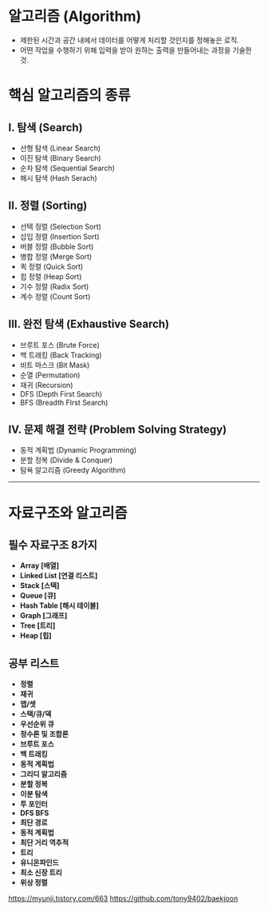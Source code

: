 # 알고리즘 (Algorithm)
- 제한된 시간과 공간 내에서 데이터를 어떻게 처리할 것인지를 정해놓은 로직.
- 어떤 작업을 수행하기 위해 입력을 받아 원하는 출력을 만들어내는 과정을 기술한 것.

# 핵심 알고리즘의 종류

## I. 탐색 (Search)

- 선형 탐색 (Linear Search)
- 이진 탐색 (Binary Search)
- 순차 탐색 (Sequential Search)
- 해시 탐색 (Hash Serach)

## II. 정렬 (Sorting)

- 선택 정렬 (Selection Sort)
- 삽입 정렬 (Insertion Sort)
- 버블 정렬 (Bubble Sort)
- 병합 정렬 (Merge Sort)
- 퀵 정렬 (Quick Sort)
- 힙 정렬 (Heap Sort)
- 기수 정렬 (Radix Sort)
- 계수 정렬 (Count Sort)

## III. 완전 탐색 (Exhaustive Search)
- 브루트 포스 (Brute Force)
- 백 트래킹 (Back Tracking)
- 비트 마스크 (Bit Mask)
- 순열 (Permutation)
- 재귀 (Recursion)
- DFS (Depth First Search)
- BFS (Breadth FIrst Search)

## IV. 문제 해결 전략 (Problem Solving Strategy)
- 동적 계획법 (Dynamic Programming)
- 분할 정복 (Divide & Conquer)
- 탐욕 알고리즘 (Greedy Algorithm)

<hr>

# 자료구조와 알고리즘

## 필수 자료구조 8가지
* **Array [배열]**
* **Linked List [연결 리스트]**
* **Stack [스택]**
* **Queue [큐]**
* **Hash Table [해시 테이블]**
* **Graph [그래프]**
* **Tree [트리]**
* **Heap [힙]**

## 공부 리스트
* **정렬**
* **재귀**
* **맵/셋**
* **스택/큐/덱**
* **우선순위 큐**
* **정수론 및 조합론**
* **브루트 포스**
* **백 트래킹**
* **동적 계획법**
* **그리디 알고리즘**
* **분할 정복**
* **이분 탐색**
* **투 포인터**
* **DFS BFS**
* **최단 경로**
* **동적 계획법**
* **최단 거리 역추적**
* **트리**
* **유니온파인드**
* **최소 신장 트리**
* **위상 정렬**

 
https://myunji.tistory.com/663
https://github.com/tony9402/baekjoon
